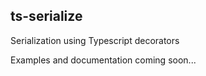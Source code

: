 ts-serialize
------------

Serialization using Typescript decorators

Examples and documentation coming soon...